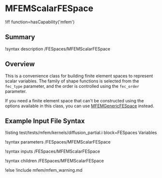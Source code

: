 # MFEMScalarFESpace

!if! function=hasCapability('mfem')

## Summary

!syntax description /FESpaces/MFEMScalarFESpace

## Overview

This is a convenience class for building finite element spaces to
represent scalar variables. The family of shape functions is selected
from the `fec_type` parameter, and the order is controlled using the
`fec_order` parameter.

If you need a finite element space that can't be constructed using the
options available in this class, you can use
[MFEMGenericFESpace](MFEMGenericFESpace.md) instead.

## Example Input File Syntax

!listing test/tests/mfem/kernels/diffusion_partial.i block=FESpaces Variables

!syntax parameters /FESpaces/MFEMScalarFESpace

!syntax inputs /FESpaces/MFEMScalarFESpace

!syntax children /FESpaces/MFEMScalarFESpace

!else
!include mfem/mfem_warning.md
